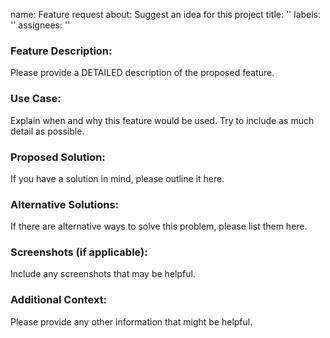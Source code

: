 name: Feature request
about: Suggest an idea for this project
title: ''
labels: ''
assignees: ''

### Feature Description:
Please provide a DETAILED description of the proposed feature.

### Use Case:
Explain when and why this feature would be used. Try to include as much detail as possible.

### Proposed Solution:
If you have a solution in mind, please outline it here.

### Alternative Solutions:
If there are alternative ways to solve this problem, please list them here.

### Screenshots (if applicable):
Include any screenshots that may be helpful.

### Additional Context:
Please provide any other information that might be helpful.

